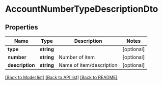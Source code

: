 # AccountNumberTypeDescriptionDto

## Properties
Name | Type | Description | Notes
------------ | ------------- | ------------- | -------------
**type** | **string** |  | [optional] 
**number** | **string** | Number of item | [optional] 
**description** | **string** | Name of item/description | [optional] 

[[Back to Model list]](../README.md#documentation-for-models) [[Back to API list]](../README.md#documentation-for-api-endpoints) [[Back to README]](../README.md)


